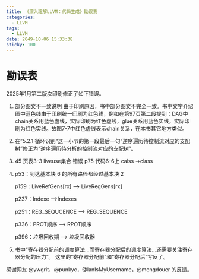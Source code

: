 ```yaml
---
title: 《深入理解LLVM：代码生成》勘误表
categories:
  - LLVM
tags:
  - LLVM
date: 2049-10-06 15:33:38
sticky: 100
---
```

# 勘误表

2025年1月第二版次印刷修正了如下错误。

1. 部分图文不一致说明
由于印刷原因，书中部分图文不完全一致。书中文字介绍图中蓝色线由于印刷统一印刷为红色线，例如在第97页第二段提到：DAG中chain关系用蓝色虚线，实际印刷为红色虚线，glue关系用蓝色实线，实际印刷为红色实线。故图7-7中红色虚线表示chain关系，在本书其它地方类似。

2. 在”5.2.1 循环识别“这一小节的第一段最后一句“逆序遍历待控制流对应的支配树”修正为“逆序遍历待分析的控制流对应的支配树”。

3. 45 页表3-3 liveuse集合 错误
   p75 代码6-6上 calss ->class
4. p53：到达基本块 6 的所有路径都经过基本块 2

    p159：LiveRefGens[rx] --> LiveRegGens[rx]

    p237：Indexe -->Indexes

     p251：REG_SEQUCENCE --> REG_SEQUENCE

     p336：PROT顺序 --> RPOT顺序

    p396：垃圾回收期 --> 垃圾回收器

5. 书中“寄存器分配前的调度算法...而寄存器分配后的调度算法...还需要关注寄存器分配的压力”。
这里的“寄存器分配前”和“寄存器分配后”写反了。

感谢网友 @ywgrit，@punkyc，@IanIsMyUsername，@mengdouer 的反馈。
<!-- more -->
